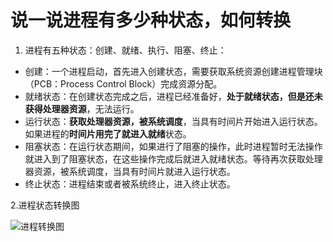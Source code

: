 # 说一说进程有多少种状态，如何转换

1. 进程有五种状态：创建、就绪、执行、阻塞、终止：

- 创建：一个进程启动，首先进入创建状态，需要获取系统资源创建进程管理块（PCB：Process Control Block）完成资源分配。
- 就绪状态：在创建状态完成之后，进程已经准备好，**处于就绪状态，但是还未获得处理器资源**，无法运行。
- 运行状态：**获取处理器资源，被系统调度**，当具有时间片开始进入运行状态。如果进程的**时间片用完了就进入就绪**状态。
- 阻塞状态：在运行状态期间，如果进行了阻塞的操作，此时进程暂时无法操作就进入到了阻塞状态，在这些操作完成后就进入就绪状态。等待再次获取处理器资源，被系统调度，当具有时间片就进入运行状态。
- 终止状态：进程结束或者被系统终止，进入终止状态。

2.进程状态转换图

![进程转换图](https://uploadfiles.nowcoder.com/images/20220226/4107856_1645862582392/F6064DA9135BF1E3625665967DCB7E90)
